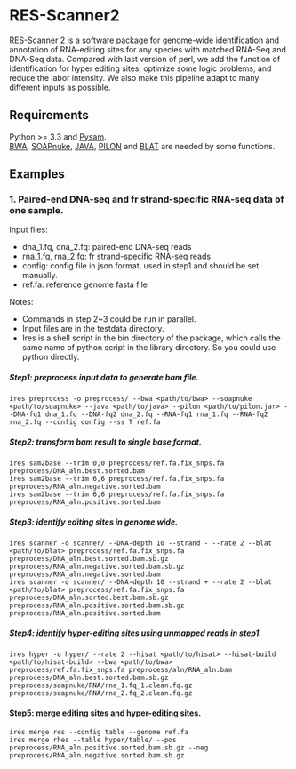 # RES-Scanner2
RES-Scanner 2 is a software package for genome-wide identification and annotation of RNA-editing sites for any species with matched RNA-Seq and DNA-Seq data. Compared with last version of perl, we add the function of identification for hyper editing sites, optimize some logic problems, and reduce the labor intensity. We also make this pipeline adapt to many different inputs as possible.
## Requirements
Python >= 3.3 and [Pysam](https://pysam.readthedocs.io/en/latest/api.html).  
[BWA](http://bio-bwa.sourceforge.net/), [SOAPnuke](https://github.com/BGI-flexlab/SOAPnuke), [JAVA](https://en.wikipedia.org/wiki/Java_(programming_language)), [PILON](https://github.com/broadinstitute/pilon/wiki) and [BLAT](https://genome.ucsc.edu/FAQ/FAQblat.html) are needed by some functions.  
## Examples
### 1. Paired-end DNA-seq and fr strand-specific RNA-seq data of one sample.
Input files:  
* dna_1.fq, dna_2.fq: paired-end DNA-seq reads
* rna_1.fq, rna_2.fq: fr strand-specific RNA-seq reads
* config: config file in json format, used in step1 and should be set manually.
* ref.fa: reference genome fasta file

Notes:
* Commands in step 2~3 could be run in parallel.
* Input files are in the testdata directory.
* Ires is a shell script in the bin directory of the package, which calls the same name of python script in the library directory. So you could use python directly.

##### Step1: preprocess input data to generate bam file.
```
ires preprocess -o preprocess/ --bwa <path/to/bwa> --soapnuke <path/to/soapnuke> --java <path/to/java> --pilon <path/to/pilon.jar> --DNA-fq1 dna_1.fq --DNA-fq2 dna_2.fq --RNA-fq1 rna_1.fq --RNA-fq2 rna_2.fq --config config --ss T ref.fa
```
##### Step2: transform bam result to single base format.
```
ires sam2base --trim 0,0 preprocess/ref.fa.fix_snps.fa preprocess/DNA_aln.best.sorted.bam
ires sam2base --trim 6,6 preprocess/ref.fa.fix_snps.fa preprocess/RNA_aln.negative.sorted.bam
ires sam2base --trim 6,6 preprocess/ref.fa.fix_snps.fa preprocess/RNA_aln.positive.sorted.bam
```
##### Step3: identify editing sites in genome wide.
```
ires scanner -o scanner/ --DNA-depth 10 --strand - --rate 2 --blat <path/to/blat> preprocess/ref.fa.fix_snps.fa preprocess/DNA_aln.best.sorted.bam.sb.gz preprocess/RNA_aln.negative.sorted.bam.sb.gz preprocess/RNA_aln.negative.sorted.bam
ires scanner -o scanner/ --DNA-depth 10 --strand + --rate 2 --blat <path/to/blat> preprocess/ref.fa.fix_snps.fa preprocess/DNA_aln.sorted.best.bam.sb.gz preprocess/RNA_aln.positive.sorted.bam.sb.gz preprocess/RNA_aln.positive.sorted.bam
```
##### Step4: identify hyper-editing sites using unmapped reads in step1.
```
ires hyper -o hyper/ --rate 2 --hisat <path/to/hisat> --hisat-build <path/to/hisat-build> --bwa <path/to/bwa> preprocess/ref.fa.fix_snps.fa preprocess/aln/RNA_aln.bam preprocess/DNA_aln.best.sorted.bam.sb.gz preprocess/soapnuke/RNA/rna_1.fq_1.clean.fq.gz preprocess/soapnuke/RNA/rna_2.fq_2.clean.fq.gz
```
#### Step5: merge editing sites and hyper-editing sites.
```
ires merge res --config table --genome ref.fa
ires merge rhes --table hyper/table/ --pos preprocess/RNA_aln.positive.sorted.bam.sb.gz --neg preprocess/RNA_aln.negative.sorted.bam.sb.gz
```
